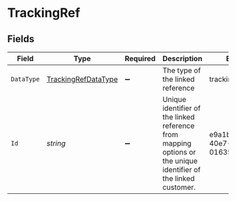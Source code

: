 # TrackingRef


## Fields

| Field                                                                                                           | Type                                                                                                            | Required                                                                                                        | Description                                                                                                     | Example                                                                                                         |
| --------------------------------------------------------------------------------------------------------------- | --------------------------------------------------------------------------------------------------------------- | --------------------------------------------------------------------------------------------------------------- | --------------------------------------------------------------------------------------------------------------- | --------------------------------------------------------------------------------------------------------------- |
| `DataType`                                                                                                      | [TrackingRefDataType](../../Models/Shared/TrackingRefDataType.md)                                               | :heavy_minus_sign:                                                                                              | The type of the linked reference                                                                                | trackingCategories                                                                                              |
| `Id`                                                                                                            | *string*                                                                                                        | :heavy_minus_sign:                                                                                              | Unique identifier of the linked reference from mapping options or the unique identifier of the linked customer. | e9a1b63d-9ff0-40e7-8038-016354b987e6                                                                            |